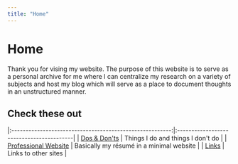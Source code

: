 ```yaml
---
title: "Home"
---
```


# Home

Thank you for vising my website. The purpose of this website is to serve as a personal archive for me where I can centralize my research on a variety of subjects and host my blog which will serve as a place to document thoughts in an unstructured manner.

## Check these out

|:--------------------------------------------------------:|:-----------------------------------------|
| [Dos & Don'ts](https://jackhamondpro.github.io/dosanddonts/) | Things I do and things I don't do |
| [Professional Website](https://jackhamondpro.github.io/) | Basically my résumé in a minimal website |
| [Links](/indices/links.html)                                         | Links to other sites                     |

